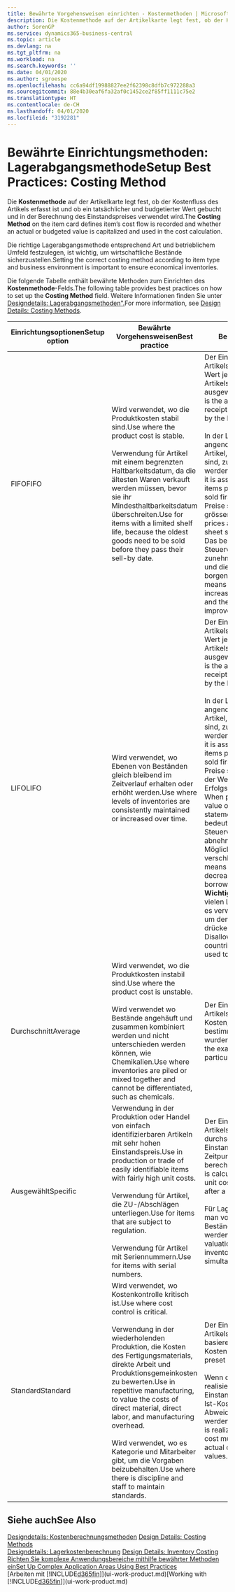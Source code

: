 ```yaml
---
title: Bewährte Vorgehensweisen einrichten - Kostenmethoden | Microsoft Docs
description: Die Kostenmethode auf der Artikelkarte legt fest, ob der Kostenfluss des Artikels erfasst ist und ob ein tatsächlicher und budgetierter Wert gebucht und in der Berechnung des Einstandspreises verwendet wird.
author: SorenGP
ms.service: dynamics365-business-central
ms.topic: article
ms.devlang: na
ms.tgt_pltfrm: na
ms.workload: na
ms.search.keywords: ''
ms.date: 04/01/2020
ms.author: sgroespe
ms.openlocfilehash: cc6a94df19988827ee2f62398c8dfb7c972288a3
ms.sourcegitcommit: 88e4b30eaf6fa32af0c1452ce2f85ff1111c75e2
ms.translationtype: HT
ms.contentlocale: de-CH
ms.lasthandoff: 04/01/2020
ms.locfileid: "3192281"
---
```

# <a name="setup-best-practices-costing-method"></a><span data-ttu-id="8ba7e-103">Bewährte Einrichtungsmethoden: Lagerabgangsmethode</span><span class="sxs-lookup"><span data-stu-id="8ba7e-103">Setup Best Practices: Costing Method</span></span>
<span data-ttu-id="8ba7e-104">Die **Kostenmethode** auf der Artikelkarte legt fest, ob der Kostenfluss des Artikels erfasst ist und ob ein tatsächlicher und budgetierter Wert gebucht und in der Berechnung des Einstandspreises verwendet wird.</span><span class="sxs-lookup"><span data-stu-id="8ba7e-104">The **Costing Method** on the item card defines item’s cost flow is recorded and whether an actual or budgeted value is capitalized and used in the cost calculation.</span></span>  

 <span data-ttu-id="8ba7e-105">Die richtige Lagerabgangsmethode entsprechend Art und betrieblichem Umfeld festzulegen, ist wichtig, um wirtschaftliche Bestände sicherzustellen.</span><span class="sxs-lookup"><span data-stu-id="8ba7e-105">Setting the correct costing method according to item type and business environment is important to ensure economical inventories.</span></span>  

 <span data-ttu-id="8ba7e-106">Die folgende Tabelle enthält bewährte Methoden zum Einrichten des **Kostenmethode**-Felds.</span><span class="sxs-lookup"><span data-stu-id="8ba7e-106">The following table provides best practices on how to set up the **Costing Method** field.</span></span> <span data-ttu-id="8ba7e-107">Weitere Informationen finden Sie unter [Designdetails: Lagerabgangsmethoden".](design-details-costing-methods.md)</span><span class="sxs-lookup"><span data-stu-id="8ba7e-107">For more information, see [Design Details: Costing Methods](design-details-costing-methods.md).</span></span>  

|<span data-ttu-id="8ba7e-108">Einrichtungsoptionen</span><span class="sxs-lookup"><span data-stu-id="8ba7e-108">Setup option</span></span>|<span data-ttu-id="8ba7e-109">Bewährte Vorgehensweisen</span><span class="sxs-lookup"><span data-stu-id="8ba7e-109">Best practice</span></span>|<span data-ttu-id="8ba7e-110">Bemerkung</span><span class="sxs-lookup"><span data-stu-id="8ba7e-110">Comment</span></span>|  
|------------------|-------------------|-------------|  
|<span data-ttu-id="8ba7e-111">FIFO</span><span class="sxs-lookup"><span data-stu-id="8ba7e-111">FIFO</span></span>|<span data-ttu-id="8ba7e-112">Wird verwendet, wo die Produktkosten stabil sind.</span><span class="sxs-lookup"><span data-stu-id="8ba7e-112">Use where the product cost is stable.</span></span><br /><br /> <span data-ttu-id="8ba7e-113">Verwendung für Artikel mit einem begrenzten Haltbarkeitsdatum, da die ältesten Waren verkauft werden müssen, bevor sie ihr Mindesthaltbarkeitsdatum überschreiten.</span><span class="sxs-lookup"><span data-stu-id="8ba7e-113">Use for items with a limited shelf life, because the oldest goods need to be sold before they pass their sell-by date.</span></span>|<span data-ttu-id="8ba7e-114">Der Einstandspreis eines Artikels ist der tatsächliche Wert jedes Eingangs des Artikels, nach der FIFO-Regel ausgewählt.</span><span class="sxs-lookup"><span data-stu-id="8ba7e-114">An item’s unit cost is the actual value of any receipt of the item, selected by the FIFO rule.</span></span><br /><br /> <span data-ttu-id="8ba7e-115">In der Lagerbewertung wird angenommen, dass die ersten Artikel, die im Lager platziert sind, zuerst verkauft werden.</span><span class="sxs-lookup"><span data-stu-id="8ba7e-115">In inventory valuation, it is assumed that the first items placed in inventory are sold first.</span></span> <span data-ttu-id="8ba7e-116">**Hinweis:**  Wenn Preise steigen, zeigt die Bilanz grösseren Wert.</span><span class="sxs-lookup"><span data-stu-id="8ba7e-116">**Note:**  When prices are rising, the balance sheet shows greater value.</span></span> <span data-ttu-id="8ba7e-117">Das bedeutet, dass Steuerverbindlichkeiten zunehmen, aber die Bonität und die Möglichkeit, Kasse zu borgen verbessert sich.</span><span class="sxs-lookup"><span data-stu-id="8ba7e-117">This means that tax liabilities increase, but credit scores and the ability to borrow cash improve.</span></span>|  
|<span data-ttu-id="8ba7e-118">LIFO</span><span class="sxs-lookup"><span data-stu-id="8ba7e-118">LIFO</span></span>|<span data-ttu-id="8ba7e-119">Wird verwendet, wo Ebenen von Beständen gleich bleibend im Zeitverlauf erhalten oder erhöht werden.</span><span class="sxs-lookup"><span data-stu-id="8ba7e-119">Use where levels of inventories are consistently maintained or increased over time.</span></span>|<span data-ttu-id="8ba7e-120">Der Einstandspreis eines Artikels ist der tatsächliche Wert jedes Eingangs des Artikels, nach der LIFO-Regel ausgewählt.</span><span class="sxs-lookup"><span data-stu-id="8ba7e-120">An item’s unit cost is the actual value of any receipt of the item, selected by the LIFO rule.</span></span><br /><br /> <span data-ttu-id="8ba7e-121">In der Lagerbewertung wird angenommen, dass die letzten Artikel, die im Lager platziert sind, zuerst verkauft werden.</span><span class="sxs-lookup"><span data-stu-id="8ba7e-121">In inventory valuation, it is assumed that the last items placed in inventory are sold first.</span></span> <span data-ttu-id="8ba7e-122">**Hinweis:** Wenn Preise steigen, reduziert sich der Wert in den Erfolgsrechnungskonten.</span><span class="sxs-lookup"><span data-stu-id="8ba7e-122">**Note:**  When prices are rising, the value on the income statement decreases.</span></span> <span data-ttu-id="8ba7e-123">Das bedeutet, dass Steuerverbindlichkeiten abnehmen, aber die Möglichkeit, Kasse zu borgen verschlechtert sich.</span><span class="sxs-lookup"><span data-stu-id="8ba7e-123">This means that tax liabilities decrease, but the ability to borrow cash deteriorates.</span></span> <span data-ttu-id="8ba7e-124">**Wichtig:** Nicht zugelassen in vielen Ländern/Regionen, da es verwendet werden kann, um den Deckungsbeitrag zu drücken.</span><span class="sxs-lookup"><span data-stu-id="8ba7e-124">**Important:**  Disallowed in many countries/regions, as it can be used to depress profit.</span></span>|  
|<span data-ttu-id="8ba7e-125">Durchschnitt</span><span class="sxs-lookup"><span data-stu-id="8ba7e-125">Average</span></span>|<span data-ttu-id="8ba7e-126">Wird verwendet, wo die Produktkosten instabil sind.</span><span class="sxs-lookup"><span data-stu-id="8ba7e-126">Use where the product cost is unstable.</span></span><br /><br /> <span data-ttu-id="8ba7e-127">Wird verwendet wo Bestände angehäuft und zusammen kombiniert werden und nicht unterschieden werden können, wie Chemikalien.</span><span class="sxs-lookup"><span data-stu-id="8ba7e-127">Use where inventories are piled or mixed together and cannot be differentiated, such as chemicals.</span></span>|<span data-ttu-id="8ba7e-128">Der Einstandspreis eines Artikels sind die exakten Kosten, an denen die bestimmte Einheit empfangen wurden.</span><span class="sxs-lookup"><span data-stu-id="8ba7e-128">An item’s unit cost is the exact cost at which the particular unit was received.</span></span>|  
|<span data-ttu-id="8ba7e-129">Ausgewählt</span><span class="sxs-lookup"><span data-stu-id="8ba7e-129">Specific</span></span>|<span data-ttu-id="8ba7e-130">Verwendung in der Produktion oder Handel von einfach identifizierbaren Artikeln mit sehr hohen Einstandspreis.</span><span class="sxs-lookup"><span data-stu-id="8ba7e-130">Use in production or trade of easily identifiable items with fairly high unit costs.</span></span><br /><br /> <span data-ttu-id="8ba7e-131">Verwendung für Artikel, die ZU-/Abschlägen unterliegen.</span><span class="sxs-lookup"><span data-stu-id="8ba7e-131">Use for items that are subject to regulation.</span></span><br /><br /> <span data-ttu-id="8ba7e-132">Verwendung für Artikel mit Seriennummern.</span><span class="sxs-lookup"><span data-stu-id="8ba7e-132">Use for items with serial numbers.</span></span>|<span data-ttu-id="8ba7e-133">Der Einstandspreis eines Artikels wird, wie der durchschnittliche Einstandspreis, an jedem Zeitpunkt nach einem Kauf berechnet.</span><span class="sxs-lookup"><span data-stu-id="8ba7e-133">An item’s unit cost is calculated as the average unit cost at each point in time after a purchase.</span></span><br /><br /> <span data-ttu-id="8ba7e-134">Für Lagerbewertung setzt man voraus, dass alle Bestände gleichzeitig verkauft werden.</span><span class="sxs-lookup"><span data-stu-id="8ba7e-134">For inventory valuation, it is assumes that all inventories are sold simultaneously.</span></span>|  
|<span data-ttu-id="8ba7e-135">Standard</span><span class="sxs-lookup"><span data-stu-id="8ba7e-135">Standard</span></span>|<span data-ttu-id="8ba7e-136">Wird verwendet, wo Kostenkontrolle kritisch ist.</span><span class="sxs-lookup"><span data-stu-id="8ba7e-136">Use where cost control is critical.</span></span><br /><br /> <span data-ttu-id="8ba7e-137">Verwendung in der wiederholenden Produktion, die Kosten des Fertigungsmaterials, direkte Arbeit und Produktionsgemeinkosten zu bewerten.</span><span class="sxs-lookup"><span data-stu-id="8ba7e-137">Use in repetitive manufacturing, to value the costs of direct material, direct labor, and manufacturing overhead.</span></span><br /><br /> <span data-ttu-id="8ba7e-138">Wird verwendet, wo es Kategorie und Mitarbeiter gibt, um die Vorgaben beizubehalten.</span><span class="sxs-lookup"><span data-stu-id="8ba7e-138">Use where there is discipline and staff to maintain standards.</span></span>|<span data-ttu-id="8ba7e-139">Der Einstandspreis eines Artikels ist voreingestellt basierend auf vorkalkulierten Kosten.</span><span class="sxs-lookup"><span data-stu-id="8ba7e-139">An item’s unit cost is preset based on estimated.</span></span><br /><br /> <span data-ttu-id="8ba7e-140">Wenn die Ist-Kosten später realisiert werden, muss der Einstandspreis (fest) auf die Ist-Kosten durch Abweichungswerte reguliert werden.</span><span class="sxs-lookup"><span data-stu-id="8ba7e-140">When the actual cost is realized later, the standard cost must be adjusted to the actual cost through variance values.</span></span>|  

## <a name="see-also"></a><span data-ttu-id="8ba7e-141">Siehe auch</span><span class="sxs-lookup"><span data-stu-id="8ba7e-141">See Also</span></span>  
 <span data-ttu-id="8ba7e-142">[Designdetails: Kostenberechnungsmethoden](design-details-costing-methods.md) </span><span class="sxs-lookup"><span data-stu-id="8ba7e-142">[Design Details: Costing Methods](design-details-costing-methods.md) </span></span>  
 <span data-ttu-id="8ba7e-143">[Designdetails: Lagerkostenberechnung](design-details-inventory-costing.md) </span><span class="sxs-lookup"><span data-stu-id="8ba7e-143">[Design Details: Inventory Costing](design-details-inventory-costing.md) </span></span>  
 [<span data-ttu-id="8ba7e-144">Richten Sie komplexe Anwendungsbereiche mithilfe bewährter Methoden ein</span><span class="sxs-lookup"><span data-stu-id="8ba7e-144">Set Up Complex Application Areas Using Best Practices</span></span>](set-up-complex-application-areas-using-best-practices.md)  
 <span data-ttu-id="8ba7e-145">[Arbeiten mit [!INCLUDE[d365fin](includes/d365fin_md.md)]](ui-work-product.md)</span><span class="sxs-lookup"><span data-stu-id="8ba7e-145">[Working with [!INCLUDE[d365fin](includes/d365fin_md.md)]](ui-work-product.md)</span></span>
